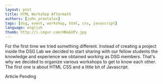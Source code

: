 ```yaml
---
layout: post
title: HTML Workshop Aftermath
authors: [john_prantalos]
tags: [dsg, event, workshop, html, css, javascript]
language: english
thumb: http://i.imgur.com/HNaGUPv.jpg
---
```

For the first time we tried something different. Instead of creating a project
inside the DSG Lab we decided to start sharing with our fellow students the
knowledge and experience we obtained working as DSG members. That's why we
decided to organize various workshops to get to know each other. The first one
is about HTML CSS and a little bit of Javascript.

Article Pending
